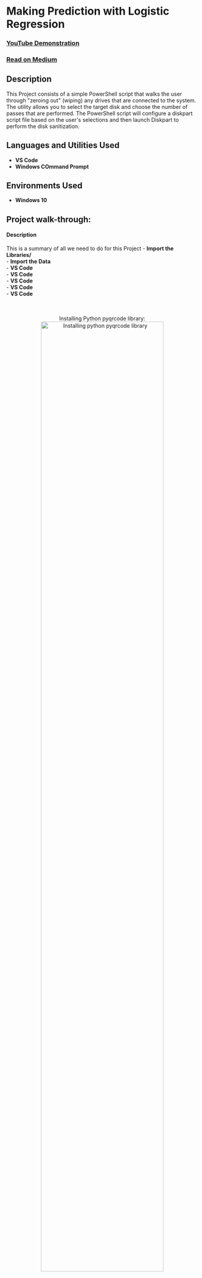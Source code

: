 <h1>Making Prediction with Logistic Regression</h1>

 ### [YouTube Demonstration](https://youtu.be/7eJexJVCqJo)
 ### [Read on Medium](https://youtu.be/7eJexJVCqJo)

<h2>Description</h2>
This Project consists of a simple PowerShell script that walks the user through "zeroing out" (wiping) any drives that are connected to the system. The utility allows you to select the target disk and choose the number of passes that are performed. The PowerShell script will configure a diskpart script file based on the user's selections and then launch Diskpart to perform the disk sanitization.
<br />

<h2>Languages and Utilities Used</h2>

- <b>VS Code</b> 
- <b>Windows COmmand Prompt</b>

<h2>Environments Used </h2>

- <b>Windows 10</b>

<h2>Project walk-through:</h2>

<h4>Description</h4>
This is a summary of all we need to do for this Project
- <b>Import the Libraries/</b><br />
- <b>Import the Data</b><br />
- <b>VS Code</b><br /> 
- <b>VS Code</b><br />
- <b>VS Code</b><br />
- <b>VS Code</b><br />
- <b>VS Code</b><br />
<br />

<br />
<p align="center">
Installing Python pyqrcode library: <br/>
<img src="https://imgur.com/CXrJyAi.png" height="80%" width="80%" alt="Installing python pyqrcode library"/>
<br />

<p align="center">
Installing Python pypng library: <br/>
<img src="https://imgur.com/Su4donL.png" height="80%" width="80%" alt="Installing python pypng library"/>
<br />

<br />
<br />

</p>


